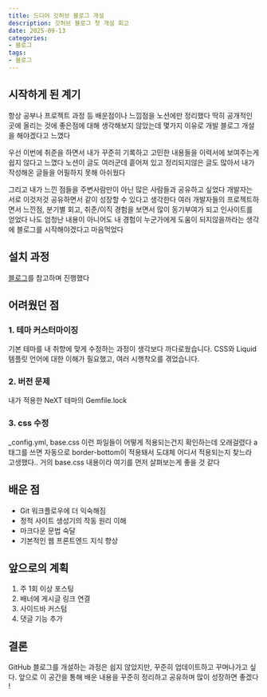 ```yaml
---
title: 드디어 깃허브 블로그 개설
description: 깃허브 블로그 첫 개설 회고
date: 2025-09-13 
categories:
- 블로그
tags:
- 블로그
---
```


## 시작하게 된 계기
항상 공부나 프로젝트 과정 등 배운점이나 느낌점을 노션에만 정리했다
딱히 공개적인 곳에 올리는 것에 좋은점에 대해 생각해보지 않았는데 몇가지 이유로 개발 블로그 개설을 해야겠다고 느꼈다

우선 이번에 취준을 하면서 내가 꾸준히 기록하고 고민한 내용들을 이력서에 보여주는게 쉽지 않다고 느꼈다
노션이 글도 여러군데 흩어져 있고 정리되지않은 글도 많아서 내가 작성해온 글들을 어필하지 못해 아쉬웠다

그리고 내가 느낀 점들을 주변사람만이 아닌 많은 사람들과 공유하고 싶었다
개발자는 서로 이것저것 공유하면서 같이 성장할 수 있다고 생각한다
여러 개발자들의 프로젝트하면서 느낀점, 분기별 회고, 취준/이직 경험을 보면서 많이 동기부여가 되고 인사이트를 얻었다
나도 엄청난 내용이 아니어도 내 경험이 누군가에게 도움이 되지않을까라는 생각에 블로그를 시작해야겠다고 마음먹었다


## 설치 과정
[블로그](https://hanqs.tistory.com/7)를 참고하며 진행했다

## 어려웠던 점

### 1. 테마 커스터마이징

기본 테마를 내 취향에 맞게 수정하는 과정이 생각보다 까다로웠습니다. CSS와 Liquid 템플릿 언어에 대한 이해가 필요했고, 여러 시행착오를 겪었습니다.

### 2. 버전 문제

내가 적용한 NeXT 테마의 Gemfile.lock

### 3. css 수정

_config.yml, base.css 이런 파일들이 어떻게 적용되는건지 확인하는데 오래걸렸다
a태그를 쓰면 자동으로 border-bottom이 적용돼서 도대체 어디서 적용되는지 찾느라 고생했다..
거의 base.css 내용이라 여기를 먼저 살펴보는게 좋을 것 같다

## 배운 점

- Git 워크플로우에 더 익숙해짐
- 정적 사이트 생성기의 작동 원리 이해
- 마크다운 문법 숙달
- 기본적인 웹 프론트엔드 지식 향상

## 앞으로의 계획

1. 주 1회 이상 포스팅
2. 배너에 게시글 링크 연결
3. 사이드바 커스텀
4. 댓글 기능 추가

## 결론

GitHub 블로그를 개설하는 과정은 쉽지 않았지만, 꾸준히 업데이트하고 꾸며나가고 싶다.
앞으로 이 공간을 통해 배운 내용을 꾸준히 정리하고 공유하며 많이 성장하면 좋겠다 !